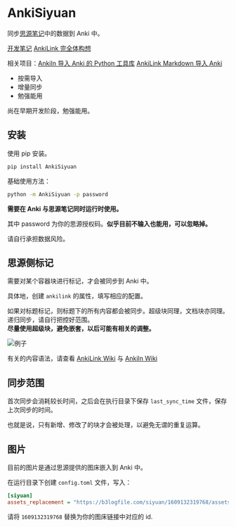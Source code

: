# AnkiSiyuan

同步[思源笔记](https://github.com/siyuan-note/siyuan)中的数据到 Anki 中。

[开发笔记](https://ld246.com/article/1627227554664) [AnkiLink 完全体构想](https://www.codein.icu/ankilink-complete/)

相关项目：[AnkiIn 导入 Anki 的 Python 工具库](https://github.com/Clouder0/AnkiIn) [AnkiLink Markdown 导入 Anki](https://github.com/Clouder0/AnkiLink)

- 按需导入
- 增量同步
- 勉强能用

尚在早期开发阶段，勉强能用。

## 安装

使用 pip 安装。

```bash
pip install AnkiSiyuan
```

基础使用方法：

```bash
python -m AnkiSiyuan -p password
```

**需要在 Anki 与思源笔记同时运行时使用。**

其中 password 为你的思源授权码。**似乎目前不输入也能用，可以忽略掉。**

请自行承担数据风险。

## 思源侧标记

需要对某个容器块进行标记，才会被同步到 Anki 中。

具体地，创建 `ankilink` 的属性，填写相应的配置。

如果对标题标记，则标题下的所有内容都会被同步。超级块同理，文档块亦同理。递归同步，请自行把控好范围。  
**尽量使用超级块，避免嵌套，以后可能有相关的调整。**

![例子](https://user-images.githubusercontent.com/41664195/131253057-a6ae22d0-02ce-4ad7-9757-43f7b1fb5c28.png)

有关的内容语法，请查看 [AnkiLink Wiki](https://github.com/Clouder0/AnkiLink/wiki) 与 [AnkiIn Wiki](https://github.com/Clouder0/AnkiIn/wiki)  

## 同步范围

首次同步会消耗较长时间，之后会在执行目录下保存 `last_sync_time` 文件，保存上次同步的时间。

也就是说，只有新增、修改了的块才会被处理，以避免无谓的重复运算。

## 图片

目前的图片是通过思源提供的图床嵌入到 Anki 中。

在运行目录下创建 `config.toml` 文件，写入：

```ini
[siyuan]
assets_replacement = "https://b3logfile.com/siyuan/1609132319768/assets"
```

请将 `1609132319768` 替换为你的图床链接中对应的 id.
